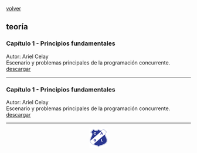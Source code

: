 [volver](index.md)<br/>
## teoría

### Capítulo 1 - Principios fundamentales
Autor: Ariel Celay<br/>
Escenario y problemas principales de la programación concurrente.<br/>
<a href="teoria/Capitulo-1-PrincipiosFundamentales.pdf" target="_blank">descargar</a>

<hr/>

### Capítulo 1 - Principios fundamentales
Autor: Ariel Celay<br/>
Escenario y problemas principales de la programación concurrente.<br/>
<a href="teoria/Capitulo-1-PrincipiosFundamentales.pdf" target="_blank">descargar</a>

<hr/>

<center><img src="imagenes/logo-lamadrid-1.png" /></center>
